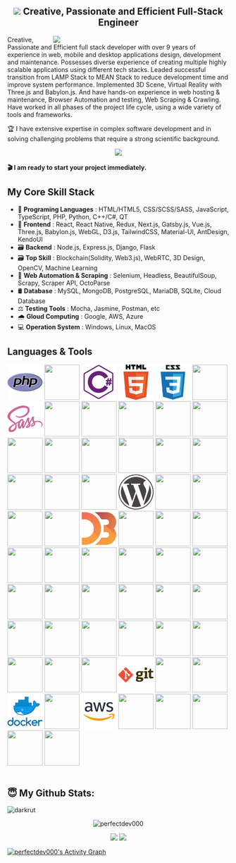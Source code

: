 <h2 align="center"><img src="https://media.giphy.com/media/hvRJCLFzcasrR4ia7z/giphy.gif" width="28"> Creative, Passionate and Efficient Full-Stack Engineer</h2>
<p>
  <p>
    <img align="right" width="400" src="https://camo.githubusercontent.com/fa73289736064aba480d0708da37d7aa183a8c3e2bcc2f58c54285a3bbbeecc1/68747470733a2f2f7777772e61616c7068612e6e65742f77702d636f6e74656e742f75706c6f6164732f323032302f31322f66756c6c2d737461636b2d646576656c6f706d656e742e676966" />
  <!--   <img width="40%" src="https://www.manageengine.com/images/msp-banner.svg" /> -->
  </p>
<!-- <p align="center"><img src="https://scopetech.sa/static/media/react2.bd316a31.gif" /></p> -->
<!-- <p align="center"><img src="https://www.sithcomputers.com/wp-content/uploads/2021/02/Full-Stack-Developer-1.gif" /></p> -->
<p>
 Creative, Passionate and Efficient full stack developer with over 9 years of experience in web, mobile and desktop applications design, development and maintenance. Possesses diverse experience of creating multiple highly scalable applications using different tech stacks. Leaded successful transition from LAMP Stack to MEAN Stack to reduce development time and improve system performance. Implemented 3D Scene, Virtual Reality with Three.js and Babylon.js. And have hands-on experience in web hosting & maintenance, Browser Automation and testing, Web Scraping & Crawling. Have worked in all phases of the project life cycle, using a wide variety of tools and frameworks.
</p>
<p>🏆 I have extensive expertise in complex software development and in solving challenging problems that require a strong scientific background.</p>
</p>
<p align="center">
  <a href="https://github.com/perfectdev000"><img src="https://readme-typing-svg.herokuapp.com/?lines=Creative,%20Passionate%20and%20Efficient%20Full-Stack%20Software%20engineer;9+%2B%20years%20of%20hands-on%20experience;&center=true&width=800&height=45"></a>
</p>

<!--<b> 📝 Please check <a href="https://cvdesignr.com/p/618960fde7a23">My Resume</a></b>-->

<b> 🎬 I am ready to start your project immediately.</b>
## My Core Skill Stack
- 💽 <b>Programing Languages</b> : HTML/HTML5, CSS/SCSS/SASS, JavaScript, TypeScript, PHP, Python, C++/C#, QT
- 📗 <b>Frontend</b> : React, React Native, Redux, Next.js, Gatsby.js, Vue.js, Three.js, Babylon.js, WebGL, D3.js, TailwindCSS, Material-UI, AntDesign, KendoUI
- 🗃 <b>Backend</b> : Node.js, Express.js, Django, Flask
- 🗃 <b>Top Skill</b> : Blockchain(Solidity, Web3.js), WebRTC, 3D Design, OpenCV, Machine Learning
- 🛵 <b>Web Automation & Scraping</b> : Selenium, Headless, BeautifulSoup, Scrapy, Scraper API, OctoParse
- 🛢 <b>Database</b> : MySQL, MongoDB, PostgreSQL, MariaDB, SQLite, Cloud Database
- ⚖ <b>Testing Tools</b> : Mocha, Jasmine, Postman, etc
- 🌧 <b>Gloud Computing</b> : Google, AWS, Azure
- 💻 <b>Operation System</b> : Windows, Linux, MacOS
<!--<p align="center" style="margin-bottom: 10px;"><img src="https://github-profile-trophy.vercel.app/?username=perfectdev000&column=7&theme=onedark"/></p>-->
## Languages & Tools
<!-- programing languages -->
<code><img height="80" width="80" src="https://raw.githubusercontent.com/github/explore/80688e429a7d4ef2fca1e82350fe8e3517d3494d/topics/php/php.png"></code>
<code><img height="80" width="80" src="https://www.joinideas.org/wp-content/uploads/2017/06/python-logo.png"></code>
<code><img height="80" width="80" src="https://raw.githubusercontent.com/devicons/devicon/master/icons/csharp/csharp-line.svg"></code>
<code><img height="80" width="80" src="https://raw.githubusercontent.com/github/explore/80688e429a7d4ef2fca1e82350fe8e3517d3494d/topics/html/html.png"></code>
<code><img height="80" width="80" src="https://raw.githubusercontent.com/devicons/devicon/master/icons/css3/css3-original-wordmark.svg"></code>
<code><img height="80" width="80" src="https://www.mayurpatil.com/wp-content/uploads/2021/04/js.jpg"></code>
<code><img height="80" width="80" src="https://raw.githubusercontent.com/github/explore/80688e429a7d4ef2fca1e82350fe8e3517d3494d/topics/sass/sass.png"></code>
<code><img height="80" width="80" src="https://howtodoinjava.com/wp-content/uploads/jquery_logo.png"></code>
<code><img height="80" width="80" src="https://www.pikpng.com/pngl/m/217-2172365_bootstrap-featured-image-bootstrap-3-logo-png-clipart.png"></code>
<code><img height="80" width="80" src="https://miro.medium.com/max/609/1*8lKzkDJVWuVbqumysxMRYw.png"></code>
<code><img height="80" width="80" src="https://www.cloudcms.com/images/quickstarts/react/react.df70b005.png"></code>
<code><img height="80" width="80" src="https://toppng.com/uploads/preview/react-native-svg-transformer-allows-you-import-svg-aperture-science-innovators-logo-11562851994zqcpwozsvy.png"></code>
<code><img height="80" width="80" src="https://upload.wikimedia.org/wikipedia/commons/4/49/Redux.png"></code>
<code><img height="80" width="80" src="https://www.drupal.org/files/project-images/nextjs-drupal.jpg"></code>
<code><img height="80" width="80" src="https://cdn.icon-icons.com/icons2/2415/PNG/512/vuejs_original_wordmark_logo_icon_146305.png"></code>
<code><img height="80" width="80" src="https://miro.medium.com/max/1400/1*Smbj_VLH7JRp9GhLaKyiUQ.png"></code>
<code><img height="80" width="80" src="https://images.wondershare.com/mockitt/ant-design/ant-design.jpg"></code>
<code><img height="80" width="80" src="https://btihen.me/post_ruby_rails/rails_6_1_tailwind_2_0_alpinejs/featured.png"></code><!-- Back-end side -->
<code><img height="80" width="80" src="https://www.secret-source.eu/wp-content/uploads/2017/11/Laravel-logo.jpg"></code>
<code><img height="80" width="80" src="https://icon-library.com/images/node-js-icon/node-js-icon-8.jpg"></code>
<code><img height="80" width="80" src="https://miro.medium.com/max/1400/1*q9myzo5Au8OfsaSrCodNmw.png"></code>
<code><img height="80" width="80" src="https://raw.githubusercontent.com/github/explore/80688e429a7d4ef2fca1e82350fe8e3517d3494d/topics/wordpress/wordpress.png"></code>
<code><img height="80" width="80" src="https://web-creator.ru/uploads/Page/59/codeigniter.svg"></code>
<code><img height="80" width="80" src="https://www.pngjoy.com/pngl/267/5122810_shopify-logo-square-pos-hardware-bundle-star-micronics.png"></code><!-- WebGl, three.js, graphql,  -->
<code><img height="80" width="80" src="https://bachasoftware.com/wp-content/uploads/2020/07/icon_2-1.png"></code>
<code><img height="80" width="80" src="https://blogs.windows.com/wp-content/uploads/mswbprod/sites/3/2018/05/b58474ab97a2708346422fe7ce30c15e.png"></code>
<code><img height="80" width="80" src="https://raw.githubusercontent.com/devicons/devicon/master/icons/d3js/d3js-original.svg"></code>
<code><img height="80" width="80" src="https://topbestalternative.com/wp-content/uploads/2020/04/webgl-logo.png"></code>
<code><img height="80" width="80" src="https://www.chartjs.org/media/logo-title.svg"></code>
<code><img height="80" width="80" src="https://webrtc.github.io/webrtc-org/assets/images/webrtc-logo-vert-retro-255x305.png"></code>
<code><img height="80" width="80" src="https://graphql.org/img/brand/logos/logo-stacked.svg"></code><!-- DataBase -->
<code><img height="80" width="80" src="https://thumb.tildacdn.com/tild3635-3764-4263-b232-323639316131/-/format/webp/MySQL.png"></code>
<code><img height="80" width="80" src="https://www.opc-router.de/wp-content/uploads/2018/03/icon_sqlite_Database_128.png"></code>
<code><img height="80" width="80" src="https://d1q6f0aelx0por.cloudfront.net/product-logos/library-postgres-logo.png"></code>
<code><img height="80" width="80" src="https://static.javatpoint.com/mongodb/images/mongodb-tutorial.jpg"></code>
<code><img height="80" width="80" src="https://i.dlpng.com/static/png/7018427_preview.png"></code>
<code><img height="80" width="80" src="https://devops.com.vn/wp-content/uploads/2021/02/firebase.png"></code>
<code><img height="80" width="80" src="https://c7.alamy.com/comp/2B030PD/blockchain-crypto-currency-vector-logo-template-2B030PD.jpg"></code>
<code><img height="80" width="80" src="https://www.logopik.com/wp-content/uploads/edd/2018/07/Bitcoin-Logo-PNG.png"></code>
<code><img height="80" width="80" src="https://image.pngaaa.com/739/795739-middle.png"></code>
<code><img height="80" width="80" src="https://thumbs.dreamstime.com/b/bsv-binance-crypto-coins-cryptocurrency-logo-market-emblem-icos-tokens-134850916.jpg"></code>
<code><img height="80" width="80" src="https://cdn5.vectorstock.com/i/thumb-large/14/24/ltc-litecoin-the-logo-of-money-or-market-emblem-vector-23711424.jpg"></code><!-- Automation scraping -->
<code><img height="80" width="80" src="https://techcanvass.com/automation-blog/wp-content/uploads/2018/05/Selenium-Logo.png"></code>
<code><img height="80" width="80" src="https://hwk0702.github.io/img/bs.png"></code>
<code><img height="80" width="80" src="https://discoversdkcdn.azureedge.net/runtimecontent/companyfiles/6617/2328/thumbnail.png?v131141820642441697"></code>
<code><img height="80" width="80" src="https://res.cloudinary.com/hevo/image/upload/f_auto,q_auto/f_auto,q_auto/$wpsize_!_cld_full!,w_200,h_200,c_scale/v1612595736/hevo-learn/ScraperAPI.png"></code>
<code><img height="80" width="80" src="https://www.insightplatforms.com/wp-content/uploads/2019/07/Octoparse_logo.png"></code>
<code><img height="80" width="80" src="https://res.cloudinary.com/crunchbase-production/image/upload/c_lpad,h_170,w_170,f_auto,b_white,q_auto:eco,dpr_1/v1456673892/hq7ofzbkyjdf7jrthr2d.jpg"></code><!-- Testing tool -->
<code><img height="80" width="80" src="https://camo.githubusercontent.com/58045a79a69afea4cab1cea6def6d911fba3956cf5fd683addf41c032aa64088/68747470733a2f2f636c6475702e636f6d2f78465646784f696f41552e737667"></code>
<code><img height="80" width="80" src="https://cdn.icon-icons.com/icons2/2415/PNG/512/jasmine_plain_wordmark_logo_icon_146461.png"></code>
<code><img height="80" width="80" src="https://thumb.tildacdn.com/tild3061-6661-4632-b639-316134306538/-/format/webp/postman.png"></code><!-- git, cloud, OS -->
<code><img height="80" width="80" src="https://raw.githubusercontent.com/github/explore/80688e429a7d4ef2fca1e82350fe8e3517d3494d/topics/git/git.png"></code>
<code><img height="80" width="80" src="https://www.vhv.rs/dpng/d/464-4644573_github-logo-png-github-transparent-png.png"></code>
<code><img height="80" width="80" src="https://blog.savoirfairelinux.com/en-ca/wp-content/uploads/sites/2/2017/11/GitLab.png"></code>
<code><img height="80" width="80" src="https://raw.githubusercontent.com/github/explore/80688e429a7d4ef2fca1e82350fe8e3517d3494d/topics/docker/docker.png" ></code>
<code><img height="80" width="80" src="https://www.clipartmax.com/png/full/180-1808096_cloud-computing-free-icon-cloud-computing-icon-png.png" ></code>
<code><img height="80" width="80" src="https://raw.githubusercontent.com/github/explore/80688e429a7d4ef2fca1e82350fe8e3517d3494d/topics/aws/aws.png"></code>
<code><img height="80" width="80" src="https://www.nginx.com/wp-content/uploads/2017/12/Google-Cloud-Logo-Main.svg"></code>
<code><img height="80" width="80" src="https://www.business.com/images/rz/5aea2ba792a3a4a64d8b4576/Azure-Logo1.png"></code>
<code><img height="80" width="80" src="https://icons.iconarchive.com/icons/yootheme/social-bookmark/256/social-windows-box-icon.png" ></code>
<code><img height="80" width="80" src="https://www.freeiconspng.com/uploads/linux-icon-19.png" ></code>
<code><img height="80" width="80" src="https://freepngimg.com/thumb/mac_os_x/6-2-os-x-free-download-png.png" ></code>
<br><br>
## <b>😇 My Github Stats</b>:
<p align="left"><img src="https://komarev.com/ghpvc/?username=perfectdev000&label=Profile%20views&color=0e75b6&style=flat" alt="darkrut" /> </p>
<p align="center" style="margin-bottom: 10px;"><img src="https://github-profile-trophy.vercel.app/?username=perfectdev000&column=7&theme=onedark" alt="perfectdev000" /></p>
<p align="center">
  <img src = "https://github-readme-stats.vercel.app/api?username=perfectdev000&show_icons=true&include_all_commits=true&count_private=true&theme=tokyonight"> 
  <img src = "https://github-readme-stats.vercel.app/api/top-langs/?username=perfectdev000&langs_count=8&layout=compact&theme=tokyonight&include_all_commits=true">
</p>
<a href="https://github.com/perfectdev000/perfectdev000">
  <img alt="perfectdev000's Activity Graph" src="https://activity-graph.herokuapp.com/graph?username=perfectdev000&bg_color=22222E&color=DDDD66&line=00FFFF&point=0000FF"/>
</a>
  
</p>
</details>
<!--
<div align="center">
<h2> Connect with me <img src='https://raw.githubusercontent.com/ShahriarShafin/ShahriarShafin/main/Assets/handshake.gif' width="100px"></h2>
<p>
Email: darkrut22@gmail.com<br/>
</p>
</div>
-->
